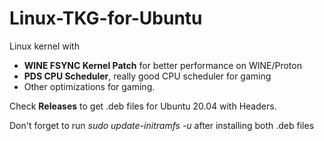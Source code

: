 # Linux-TKG-for-Ubuntu

Linux kernel with
- **WINE FSYNC Kernel Patch** for better performance on WINE/Proton
- **PDS CPU Scheduler**, really good CPU scheduler for gaming
- Other optimizations for gaming.

Check **Releases** to get .deb files for Ubuntu 20.04 with Headers.

Don't forget to run *sudo update-initramfs -u* after installing both .deb files
